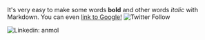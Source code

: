 It's very easy to make some words **bold** and other words *italic* with Markdown. You can even [link to Google!](http://google.com)
<img src="https://img-premium.flaticon.com/png/512/739/premium/739257.png?token=exp=1633184833~hmac=9df9d2dbd5187bbc4dc932b0edbfb907" alt="Twitter Follow" data-canonical-src="https://img.shields.io/twitter/follow/misteranmol?label=Follow" style="max-width: 100%;">


<img src="https://camo.githubusercontent.com/6655c2ca9723d694c245ae74089cc525d1a23762eb199b9d1a51c49ddddd9833/68747470733a2f2f696d672e736869656c64732e696f2f62616467652f2d616e6d6f6c2d626c75653f7374796c653d666c61742d737175617265266c6f676f3d4c696e6b6564696e266c6f676f436f6c6f723d7768697465266c696e6b3d68747470733a2f2f7777772e6c696e6b6564696e2e636f6d2f696e2f616e6d6f6c2d702d73696e67682f" alt="Linkedin: anmol" data-canonical-src="https://img.shields.io/badge/-anmol-blue?style=flat-square&amp;logo=Linkedin&amp;logoColor=white&amp;link=https://www.linkedin.com/in/anmol-p-singh/" style="max-width: 100%;">
